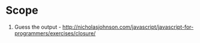 # Scope

1. Guess the output - http://nicholasjohnson.com/javascript/javascript-for-programmers/exercises/closure/